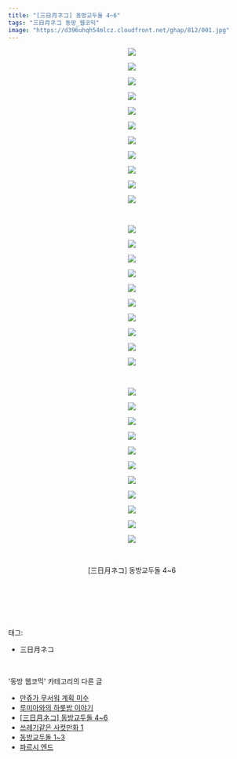 ```yaml
---
title: "[三日月ネコ] 동방교두돌 4~6"
tags: "三日月ネコ 동방_웹코믹"
image: "https://d396uhqh54mlcz.cloudfront.net/ghap/812/001.jpg"
---
```

<div class="article">
<p style="text-align: center; clear: none; float: none;"><img src="{{ site.imgserver7 }}/ghap/812/001.jpg"/></p>
<p style="text-align: center; clear: none; float: none;"><img src="{{ site.imgserver7 }}/ghap/812/002.jpg"/></p>
<p style="text-align: center; clear: none; float: none;"><img src="{{ site.imgserver7 }}/ghap/812/003.jpg"/></p>
<p style="text-align: center; clear: none; float: none;"><img src="{{ site.imgserver7 }}/ghap/812/004.jpg"/></p>
<p style="text-align: center; clear: none; float: none;"><img src="{{ site.imgserver7 }}/ghap/812/005.jpg"/></p>
<p style="text-align: center; clear: none; float: none;"><img src="{{ site.imgserver7 }}/ghap/812/006.jpg"/></p>
<p style="text-align: center; clear: none; float: none;"><img src="{{ site.imgserver7 }}/ghap/812/007.jpg"/></p>
<p style="text-align: center; clear: none; float: none;"><img src="{{ site.imgserver7 }}/ghap/812/008.jpg"/></p>
<p style="text-align: center; clear: none; float: none;"><img src="{{ site.imgserver7 }}/ghap/812/009.jpg"/></p>
<p style="text-align: center; clear: none; float: none;"><img src="{{ site.imgserver7 }}/ghap/812/010.jpg"/></p>
<p style="text-align: center; clear: none; float: none;"><img src="{{ site.imgserver7 }}/ghap/812/011.jpg"/></p>
<p style="text-align: center; clear: none; float: none;"><br/></p>
<p style="text-align: center; clear: none; float: none;"><img src="{{ site.imgserver7 }}/ghap/812/012.jpg"/></p>
<p style="text-align: center; clear: none; float: none;"><img src="{{ site.imgserver7 }}/ghap/812/013.jpg"/></p>
<p style="text-align: center; clear: none; float: none;"><img src="{{ site.imgserver7 }}/ghap/812/014.jpg"/></p>
<p style="text-align: center; clear: none; float: none;"><img src="{{ site.imgserver7 }}/ghap/812/015.jpg"/></p>
<p style="text-align: center; clear: none; float: none;"><img src="{{ site.imgserver7 }}/ghap/812/016.jpg"/></p>
<p style="text-align: center; clear: none; float: none;"><img src="{{ site.imgserver7 }}/ghap/812/017.jpg"/></p>
<p style="text-align: center; clear: none; float: none;"><img src="{{ site.imgserver7 }}/ghap/812/018.jpg"/></p>
<p style="text-align: center; clear: none; float: none;"><img src="{{ site.imgserver7 }}/ghap/812/019.jpg"/></p>
<p style="text-align: center; clear: none; float: none;"><img src="{{ site.imgserver7 }}/ghap/812/020.jpg"/></p>
<p style="text-align: center; clear: none; float: none;"><img src="{{ site.imgserver7 }}/ghap/812/021.jpg"/></p>
<p style="text-align: center; clear: none; float: none;"><br/></p>
<p style="text-align: center; clear: none; float: none;"><img src="{{ site.imgserver7 }}/ghap/812/022.jpg"/></p>
<p style="text-align: center; clear: none; float: none;"><img src="{{ site.imgserver7 }}/ghap/812/023.jpg"/></p>
<p style="text-align: center; clear: none; float: none;"><img src="{{ site.imgserver7 }}/ghap/812/024.jpg"/></p>
<p style="text-align: center; clear: none; float: none;"><img src="{{ site.imgserver7 }}/ghap/812/025.jpg"/></p>
<p style="text-align: center; clear: none; float: none;"><img src="{{ site.imgserver7 }}/ghap/812/026.jpg"/></p>
<p style="text-align: center; clear: none; float: none;"><img src="{{ site.imgserver7 }}/ghap/812/027.jpg"/></p>
<p style="text-align: center; clear: none; float: none;"><img src="{{ site.imgserver7 }}/ghap/812/028.jpg"/></p>
<p style="text-align: center; clear: none; float: none;"><img src="{{ site.imgserver7 }}/ghap/812/029.jpg"/></p>
<p style="text-align: center; clear: none; float: none;"><img src="{{ site.imgserver7 }}/ghap/812/030.jpg"/></p>
<p style="text-align: center; clear: none; float: none;"><img src="{{ site.imgserver7 }}/ghap/812/031.jpg"/></p>
<p style="text-align: center; clear: none; float: none;"><img src="{{ site.imgserver7 }}/ghap/812/032.jpg"/></p>
<p style="text-align: center; clear: none; float: none;"><br/></p>
<p style="text-align: center; clear: none; float: none;">[三日月ネコ] 동방교두돌 4~6</p>
<p style="text-align: center; clear: none; float: none;"><br/></p>
<p><br/></p>
</div><br/>
<div class="tagTrail">
<p>태그: </p>
<ul>
<li>三日月ネコ</li>
</ul>
</div><br/>
<div class="another">
<p>'동방 웹코믹' 카테고리의 다른 글</p>
<ul>
<li><a href="/ghap_836">만쥬가 무서워 계획 미수</a></li>
<li><a href="/ghap_828">루미아와의 하룻밤 이야기</a></li>
<li><a href="/ghap_812">[三日月ネコ] 동방교두돌 4~6</a></li>
<li><a href="/ghap_803">쓰레기같은 사컷만화 1</a></li>
<li><a href="/ghap_796">동방교두돌 1~3</a></li>
<li><a href="/ghap_773">파르시 엔드</a></li>
</ul>
</div><br/>
<div class="cb_module cb_fluid">
<div class="cb_wrt cb_profile">
</div><!-- commentList close -->
</div><br/>
